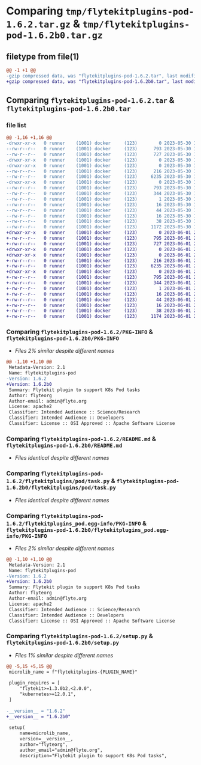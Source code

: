 # Comparing `tmp/flytekitplugins-pod-1.6.2.tar.gz` & `tmp/flytekitplugins-pod-1.6.2b0.tar.gz`

## filetype from file(1)

```diff
@@ -1 +1 @@
-gzip compressed data, was "flytekitplugins-pod-1.6.2.tar", last modified: Tue May 30 15:24:17 2023, max compression
+gzip compressed data, was "flytekitplugins-pod-1.6.2b0.tar", last modified: Thu Jun  1 20:41:56 2023, max compression
```

## Comparing `flytekitplugins-pod-1.6.2.tar` & `flytekitplugins-pod-1.6.2b0.tar`

### file list

```diff
@@ -1,16 +1,16 @@
-drwxr-xr-x   0 runner    (1001) docker     (123)        0 2023-05-30 15:24:17.449493 flytekitplugins-pod-1.6.2/
--rw-r--r--   0 runner    (1001) docker     (123)      793 2023-05-30 15:24:17.449493 flytekitplugins-pod-1.6.2/PKG-INFO
--rw-r--r--   0 runner    (1001) docker     (123)      727 2023-05-30 15:23:56.000000 flytekitplugins-pod-1.6.2/README.md
-drwxr-xr-x   0 runner    (1001) docker     (123)        0 2023-05-30 15:24:17.445493 flytekitplugins-pod-1.6.2/flytekitplugins/
-drwxr-xr-x   0 runner    (1001) docker     (123)        0 2023-05-30 15:24:17.445493 flytekitplugins-pod-1.6.2/flytekitplugins/pod/
--rw-r--r--   0 runner    (1001) docker     (123)      216 2023-05-30 15:23:56.000000 flytekitplugins-pod-1.6.2/flytekitplugins/pod/__init__.py
--rw-r--r--   0 runner    (1001) docker     (123)     6235 2023-05-30 15:23:56.000000 flytekitplugins-pod-1.6.2/flytekitplugins/pod/task.py
-drwxr-xr-x   0 runner    (1001) docker     (123)        0 2023-05-30 15:24:17.449493 flytekitplugins-pod-1.6.2/flytekitplugins_pod.egg-info/
--rw-r--r--   0 runner    (1001) docker     (123)      793 2023-05-30 15:24:17.000000 flytekitplugins-pod-1.6.2/flytekitplugins_pod.egg-info/PKG-INFO
--rw-r--r--   0 runner    (1001) docker     (123)      344 2023-05-30 15:24:17.000000 flytekitplugins-pod-1.6.2/flytekitplugins_pod.egg-info/SOURCES.txt
--rw-r--r--   0 runner    (1001) docker     (123)        1 2023-05-30 15:24:17.000000 flytekitplugins-pod-1.6.2/flytekitplugins_pod.egg-info/dependency_links.txt
--rw-r--r--   0 runner    (1001) docker     (123)       16 2023-05-30 15:24:17.000000 flytekitplugins-pod-1.6.2/flytekitplugins_pod.egg-info/namespace_packages.txt
--rw-r--r--   0 runner    (1001) docker     (123)       44 2023-05-30 15:24:17.000000 flytekitplugins-pod-1.6.2/flytekitplugins_pod.egg-info/requires.txt
--rw-r--r--   0 runner    (1001) docker     (123)       16 2023-05-30 15:24:17.000000 flytekitplugins-pod-1.6.2/flytekitplugins_pod.egg-info/top_level.txt
--rw-r--r--   0 runner    (1001) docker     (123)       38 2023-05-30 15:24:17.449493 flytekitplugins-pod-1.6.2/setup.cfg
--rw-r--r--   0 runner    (1001) docker     (123)     1172 2023-05-30 15:24:12.000000 flytekitplugins-pod-1.6.2/setup.py
+drwxr-xr-x   0 runner    (1001) docker     (123)        0 2023-06-01 20:41:56.035843 flytekitplugins-pod-1.6.2b0/
+-rw-r--r--   0 runner    (1001) docker     (123)      795 2023-06-01 20:41:56.035843 flytekitplugins-pod-1.6.2b0/PKG-INFO
+-rw-r--r--   0 runner    (1001) docker     (123)      727 2023-06-01 20:41:31.000000 flytekitplugins-pod-1.6.2b0/README.md
+drwxr-xr-x   0 runner    (1001) docker     (123)        0 2023-06-01 20:41:56.035843 flytekitplugins-pod-1.6.2b0/flytekitplugins/
+drwxr-xr-x   0 runner    (1001) docker     (123)        0 2023-06-01 20:41:56.035843 flytekitplugins-pod-1.6.2b0/flytekitplugins/pod/
+-rw-r--r--   0 runner    (1001) docker     (123)      216 2023-06-01 20:41:31.000000 flytekitplugins-pod-1.6.2b0/flytekitplugins/pod/__init__.py
+-rw-r--r--   0 runner    (1001) docker     (123)     6235 2023-06-01 20:41:31.000000 flytekitplugins-pod-1.6.2b0/flytekitplugins/pod/task.py
+drwxr-xr-x   0 runner    (1001) docker     (123)        0 2023-06-01 20:41:56.035843 flytekitplugins-pod-1.6.2b0/flytekitplugins_pod.egg-info/
+-rw-r--r--   0 runner    (1001) docker     (123)      795 2023-06-01 20:41:56.000000 flytekitplugins-pod-1.6.2b0/flytekitplugins_pod.egg-info/PKG-INFO
+-rw-r--r--   0 runner    (1001) docker     (123)      344 2023-06-01 20:41:56.000000 flytekitplugins-pod-1.6.2b0/flytekitplugins_pod.egg-info/SOURCES.txt
+-rw-r--r--   0 runner    (1001) docker     (123)        1 2023-06-01 20:41:56.000000 flytekitplugins-pod-1.6.2b0/flytekitplugins_pod.egg-info/dependency_links.txt
+-rw-r--r--   0 runner    (1001) docker     (123)       16 2023-06-01 20:41:56.000000 flytekitplugins-pod-1.6.2b0/flytekitplugins_pod.egg-info/namespace_packages.txt
+-rw-r--r--   0 runner    (1001) docker     (123)       44 2023-06-01 20:41:56.000000 flytekitplugins-pod-1.6.2b0/flytekitplugins_pod.egg-info/requires.txt
+-rw-r--r--   0 runner    (1001) docker     (123)       16 2023-06-01 20:41:56.000000 flytekitplugins-pod-1.6.2b0/flytekitplugins_pod.egg-info/top_level.txt
+-rw-r--r--   0 runner    (1001) docker     (123)       38 2023-06-01 20:41:56.035843 flytekitplugins-pod-1.6.2b0/setup.cfg
+-rw-r--r--   0 runner    (1001) docker     (123)     1174 2023-06-01 20:41:50.000000 flytekitplugins-pod-1.6.2b0/setup.py
```

### Comparing `flytekitplugins-pod-1.6.2/PKG-INFO` & `flytekitplugins-pod-1.6.2b0/PKG-INFO`

 * *Files 2% similar despite different names*

```diff
@@ -1,10 +1,10 @@
 Metadata-Version: 2.1
 Name: flytekitplugins-pod
-Version: 1.6.2
+Version: 1.6.2b0
 Summary: Flytekit plugin to support K8s Pod tasks
 Author: flyteorg
 Author-email: admin@flyte.org
 License: apache2
 Classifier: Intended Audience :: Science/Research
 Classifier: Intended Audience :: Developers
 Classifier: License :: OSI Approved :: Apache Software License
```

### Comparing `flytekitplugins-pod-1.6.2/README.md` & `flytekitplugins-pod-1.6.2b0/README.md`

 * *Files identical despite different names*

### Comparing `flytekitplugins-pod-1.6.2/flytekitplugins/pod/task.py` & `flytekitplugins-pod-1.6.2b0/flytekitplugins/pod/task.py`

 * *Files identical despite different names*

### Comparing `flytekitplugins-pod-1.6.2/flytekitplugins_pod.egg-info/PKG-INFO` & `flytekitplugins-pod-1.6.2b0/flytekitplugins_pod.egg-info/PKG-INFO`

 * *Files 2% similar despite different names*

```diff
@@ -1,10 +1,10 @@
 Metadata-Version: 2.1
 Name: flytekitplugins-pod
-Version: 1.6.2
+Version: 1.6.2b0
 Summary: Flytekit plugin to support K8s Pod tasks
 Author: flyteorg
 Author-email: admin@flyte.org
 License: apache2
 Classifier: Intended Audience :: Science/Research
 Classifier: Intended Audience :: Developers
 Classifier: License :: OSI Approved :: Apache Software License
```

### Comparing `flytekitplugins-pod-1.6.2/setup.py` & `flytekitplugins-pod-1.6.2b0/setup.py`

 * *Files 1% similar despite different names*

```diff
@@ -5,15 +5,15 @@
 microlib_name = f"flytekitplugins-{PLUGIN_NAME}"
 
 plugin_requires = [
     "flytekit>=1.3.0b2,<2.0.0",
     "kubernetes>=12.0.1",
 ]
 
-__version__ = "1.6.2"
+__version__ = "1.6.2b0"
 
 setup(
     name=microlib_name,
     version=__version__,
     author="flyteorg",
     author_email="admin@flyte.org",
     description="Flytekit plugin to support K8s Pod tasks",
```

